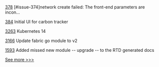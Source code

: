 
[378](https://github.com/hyperledger/cello/pull/378) [#issue-374]network create failed: The front-end parameters are incon…

[384](https://github.com/hyperledger-labs/blockchain-carbon-accounting/pull/384) Initial UI for carbon tracker 

[3263](https://github.com/hyperledger/besu/pull/3263) Kubernetes 14

[3166](https://github.com/hyperledger/fabric/pull/3166) Update fabric go module to v2

[1593](https://github.com/hyperledger/aries-cloudagent-python/pull/1593) Added missed new module -- upgrade -- to the RTD generated docs


[See more >>>](https://start-here.hyperledger.org/pull-requests)
